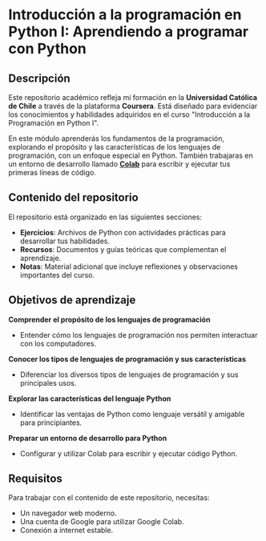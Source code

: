 # Introducción a la programación en Python I: Aprendiendo a programar con Python

## Descripción
Este repositorio académico refleja mi formación en la **Universidad Católica de Chile** a través de la plataforma **Coursera**. Está diseñado para evidenciar los conocimientos y habilidades adquiridos en el curso "Introducción a la Programación en Python I".  

En este módulo aprenderás los fundamentos de la programación, explorando el propósito y las características de los lenguajes de programación, con un enfoque especial en Python. También trabajaras en un entorno de desarrollo llamado **[Colab](https://colab.research.google.com/)** para escribir y ejecutar tus primeras líneas de código.

## Contenido del repositorio
El repositorio está organizado en las siguientes secciones:
- **Ejercicios**: Archivos de Python con actividades prácticas para desarrollar tus habilidades.
- **Recursos**: Documentos y guías teóricas que complementan el aprendizaje.
- **Notas**: Material adicional que incluye reflexiones y observaciones importantes del curso.

## Objetivos de aprendizaje
**Comprender el propósito de los lenguajes de programación**  
   - Entender cómo los lenguajes de programación nos permiten interactuar con los computadores.

**Conocer los tipos de lenguajes de programación y sus características**  
   - Diferenciar los diversos tipos de lenguajes de programación y sus principales usos.

**Explorar las características del lenguaje Python**  
   - Identificar las ventajas de Python como lenguaje versátil y amigable para principiantes.

**Preparar un entorno de desarrollo para Python**  
   - Configurar y utilizar Colab para escribir y ejecutar código Python.

## Requisitos
Para trabajar con el contenido de este repositorio, necesitas:
- Un navegador web moderno.
- Una cuenta de Google para utilizar Google Colab.
- Conexión a internet estable.
